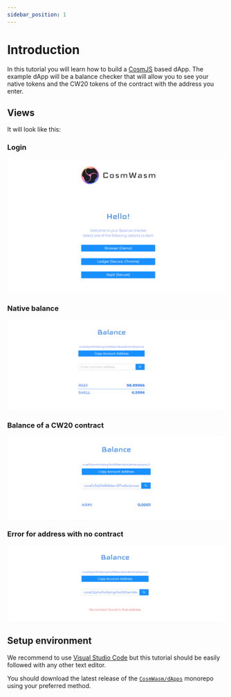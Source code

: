 ```yaml
---
sidebar_position: 1
---
```


# Introduction

In this tutorial you will learn how to build a [CosmJS](https://github.com/cosmos/cosmjs) based dApp. The example dApp will be a balance checker that will allow you to see your native tokens and the CW20 tokens of the contract with the address you enter.

## Views

It will look like this:

### Login
![image](assets/frontend-dapp/login.png)

### Native balance
![image](assets/frontend-dapp/balance-native.png)

### Balance of a CW20 contract
![image](assets/frontend-dapp/balance-cw20.png)

### Error for address with no contract
![image](assets/frontend-dapp/balance-error.png)

## Setup environment

We recommend to use [Visual Studio Code](https://code.visualstudio.com) but this tutorial should be easily followed with any other text editor.

You should download the latest release of the [`CosmWasm/dApps`](https://github.com/CosmWasm/dApps) monorepo using your preferred method.
